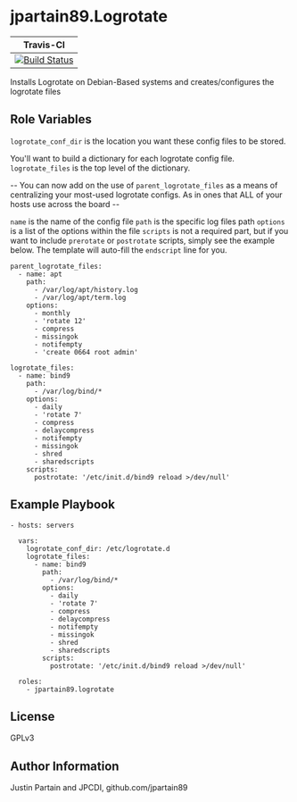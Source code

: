 # jpartain89.Logrotate

| **Travis-CI** |
| -------------- |
| [![Build Status](https://travis-ci.org/jpartain89/ansible-role-logrotate.svg?branch=master)](https://travis-ci.org/jpartain89/ansible-role-logrotate) |

Installs Logrotate on Debian-Based systems and creates/configures the logrotate files

## Role Variables

``logrotate_conf_dir`` is the location you want these config files to be stored.

You'll want to build a dictionary for each logrotate config file.
``logrotate_files`` is the top level of the dictionary.

-- You can now add on the use of ``parent_logrotate_files`` as a means of centralizing your most-used logrotate configs. As in ones that ALL of your hosts use across the board --

  ``name`` is the name of the config file
  ``path`` is the specific log files path
  ``options`` is a list of the options within the file
  ``scripts`` is not a required part, but if you want to include ``prerotate`` or ``postrotate`` scripts, simply see the example below. The template will auto-fill the ``endscript`` line for you.

```
parent_logrotate_files:
  - name: apt
    path:
      - /var/log/apt/history.log
      - /var/log/apt/term.log
    options:
      - monthly
      - 'rotate 12'
      - compress
      - missingok
      - notifempty
      - 'create 0664 root admin'
```

```
logrotate_files:
  - name: bind9
    path:
      - /var/log/bind/*
    options:
      - daily
      - 'rotate 7'
      - compress
      - delaycompress
      - notifempty
      - missingok
      - shred
      - sharedscripts
    scripts:
      postrotate: '/etc/init.d/bind9 reload >/dev/null'
```

## Example Playbook

```
- hosts: servers

  vars:
    logrotate_conf_dir: /etc/logrotate.d
    logrotate_files:
      - name: bind9
        path:
          - /var/log/bind/*
        options:
          - daily
          - 'rotate 7'
          - compress
          - delaycompress
          - notifempty
          - missingok
          - shred
          - sharedscripts
        scripts:
          postrotate: '/etc/init.d/bind9 reload >/dev/null'

  roles:
    - jpartain89.logrotate

```

## License

GPLv3

## Author Information

Justin Partain and JPCDI, github.com/jpartain89
